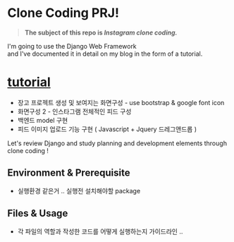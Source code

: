 # Clone Coding PRJ!
> **The subject of this repo is _Instagram clone coding._**

I'm going to use the Django Web Framework <br>
and I've documented it in detail on my blog in the form of a tutorial.

# [tutorial](https://kangsu-2ji.tistory.com/132)

- 장고 프로젝트 생성 및 보여지는 화면구성 - use bootstrap & google font icon
- 화면구성 2 - 인스타그램 전체적인 피드 구성
- 백엔드 model 구현
- 피드 이미지 업로드 기능 구현 ( Javascript + Jquery 드레그앤드롭 )

Let's review Django and study planning and development elements through clone coding !

## Environment & Prerequisite
- 실행환경 같은거 .. 실행전 설치해야할 package

## Files & Usage
- 각 파일의 역할과 작성한 코드를 어떻게 실행하는지 가이드라인 ..
